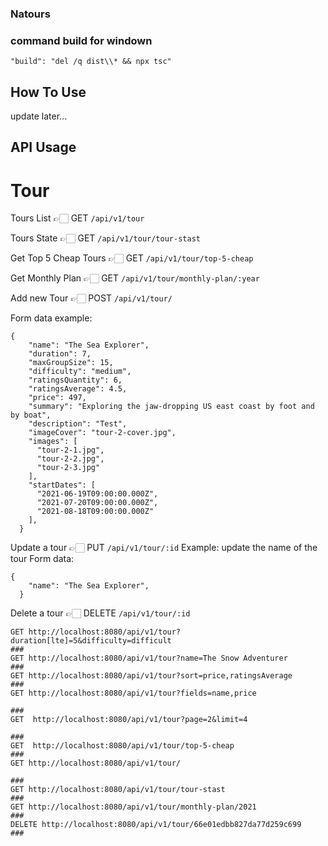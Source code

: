 ### Natours

### command build for windown
 ```"build": "del /q dist\\* && npx tsc"```


## How To Use 
update later...

## API Usage

# Tour

Tours List 👉🏻 GET `/api/v1/tour`

Tours State 👉🏻 GET `/api/v1/tour/tour-stast`

Get Top 5 Cheap Tours 👉🏻 GET `/api/v1/tour/top-5-cheap`

Get Monthly Plan 👉🏻 GET `/api/v1/tour/monthly-plan/:year`

Add new Tour 👉🏻  POST `/api/v1/tour/`

Form data example: 

```
{
    "name": "The Sea Explorer",
    "duration": 7,
    "maxGroupSize": 15,
    "difficulty": "medium",
    "ratingsQuantity": 6,
    "ratingsAverage": 4.5,
    "price": 497,
    "summary": "Exploring the jaw-dropping US east coast by foot and by boat",
    "description": "Test",
    "imageCover": "tour-2-cover.jpg",
    "images": [
      "tour-2-1.jpg",
      "tour-2-2.jpg",
      "tour-2-3.jpg"
    ],
    "startDates": [
      "2021-06-19T09:00:00.000Z",
      "2021-07-20T09:00:00.000Z",
      "2021-08-18T09:00:00.000Z"
    ],
  }
```
Update a tour  👉🏻  PUT `/api/v1/tour/:id`
Example: update the name of the tour
Form data: 
```
{
    "name": "The Sea Explorer",
  }
```

Delete a tour  👉🏻  DELETE `/api/v1/tour/:id`

```
GET http://localhost:8080/api/v1/tour?duration[lte]=5&difficulty=difficult
###
GET http://localhost:8080/api/v1/tour?name=The Snow Adventurer
###
GET http://localhost:8080/api/v1/tour?sort=price,ratingsAverage
###
GET http://localhost:8080/api/v1/tour?fields=name,price

###
GET  http://localhost:8080/api/v1/tour?page=2&limit=4

###
GET  http://localhost:8080/api/v1/tour/top-5-cheap
###
GET http://localhost:8080/api/v1/tour/

###
GET http://localhost:8080/api/v1/tour/tour-stast
###
GET http://localhost:8080/api/v1/tour/monthly-plan/2021
###
DELETE http://localhost:8080/api/v1/tour/66e01edbb827da77d259c699
###

```